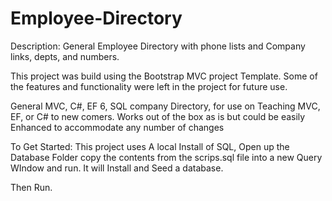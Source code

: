 # Employee-Directory

Description: General Employee Directory with phone lists and Company links, depts, and numbers.  

This project was build using the Bootstrap MVC project Template.  Some of the features and functionality were  left in the project for future use.  

General MVC, C#, EF 6, SQL  company Directory, for use on Teaching MVC, EF, or C#  to new comers.  Works out of the box as is but could be easily Enhanced to accommodate any number of changes


To Get Started:   This project uses A local Install of SQL,   Open up the Database Folder copy the contents from the scrips.sql file into a new Query WIndow and run. It will Install and Seed a database. 

Then Run. 

